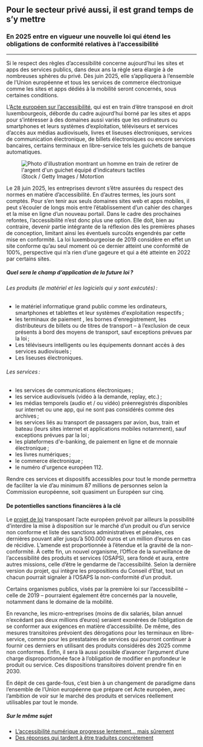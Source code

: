 <script>document.querySelector('.main-container').classList.add('full_width');</script>
<h2>Pour le secteur privé aussi, il est grand temps de s’y mettre</h2>
<h3>En 2025 entre en vigueur une nouvelle loi qui étend les obligations de conformité relatives à l’accessibilité</h3>
<hr>
<div class="intro">
    <p>Si le respect des règles d’accessibilité concerne aujourd’hui les sites et apps des services publics, dans deux ans la règle sera élargie à de nombreuses sphères du privé. Dès juin 2025, elle s’appliquera à l’ensemble de l’Union européenne et tous les services de commerce électronique comme les sites et apps dédiés à la mobilité seront concernés, sous certaines conditions.</p>
</div>
<p>L’<a href="https://ec.europa.eu/social/main.jsp?catId=1202&intPageId=5581&langId=en">Acte européen sur l’accessibilité</a>, qui est en train d’être transposé en droit luxembourgeois, déborde du cadre aujourd’hui borné par les sites et apps pour s’intéresser à des domaines aussi variés que les ordinateurs ou smartphones et leurs systèmes d’exploitation, téléviseurs et services d’accès aux médias audiovisuels, livres et liseuses électroniques, services de communication électronique, de billets électroniques ou encore services bancaires, certains terminaux en libre-service tels les guichets de banque automatiques.</p>
<figure class="pic">
    <img src="../../../../content/news/img/iStock3.jpg" alt="Photo d'illustration montrant un homme en train de retirer de l'argent d'un guichet équipé d'indicateurs tactiles">
    <figcaption>iStock / Getty Images / Motortion</figcaption>
</figure>
<p>Le 28 juin 2025, les entreprises devront s’être assurées du respect des normes en matière d’accessibilité. En d’autres termes, les jours sont comptés. Pour s’en tenir aux seuls domaines sites web et apps mobiles, il peut s’écouler de longs mois entre l’établissement d’un cahier des charges et la mise en ligne d’un nouveau portail. Dans le cadre des prochaines refontes, l’accessibilité n’est donc plus une option. Elle doit, bien au contraire, devenir partie intégrante de la réflexion dès les premières phases de conception, limitant ainsi les éventuels surcoûts engendrés par cette mise en conformité. La loi luxembourgeoise de 2019 considère en effet un site conforme qu’au seul moment où ce dernier atteint une conformité de 100%, perspective qui n’a rien d’une gageure et qui a été atteinte en 2022 par certains sites.</p>
<aside class="contextbox">
    <h5>Quel sera le champ d’application de la future loi&#8239;?</h5>
    <h6>Les produits (le matériel et les logiciels qui y sont exécutés)&#8239;:</h6>
    <ul>
        <li>le matériel informatique grand public comme les ordinateurs, smartphones et tablettes et leur systèmes d'exploitation respectifs&#8239;;</li>
        <li>les terminaux de paiement , les bornes d'enregistrement, les distributeurs de billets ou de titres de transport – à l’exclusion de ceux présents à bord des moyens de transport, sauf exceptions prévues par la loi&#8239;;</li>
        <li>Les téléviseurs intelligents ou les équipements donnant accès à des services audiovisuels&#8239;;</li>
        <li>Les liseuses électroniques.</li>
    </ul>
    <h6>Les services&#8239;:</h6>
    <ul>
        <li>les services de communications électroniques&#8239;;</li>
        <li>les service audiovisuels (vidéo à la demande, replay, etc.)&#8239;;</li>
        <li>les médias temporels (audio et / ou vidéo) préenregistrés disponibles sur internet ou une app, qui ne sont pas considérés comme des archives&#8239;;</li>
        <li>les services liés au transport de passagers par avion, bus, train et bateau (leurs sites internet et applications mobiles notamment), sauf exceptions prévues par la loi&#8239;;</li>
        <li>les plateformes d'e-banking, de paiement en ligne et de monnaie électronique&#8239;;</li>
        <li>les livres numériques&#8239;;</li>
        <li>le commerce électronique&#8239;;</li>
        <li>le numéro d'urgence européen 112.</li>
    </ul>
</aside>
<p>Rendre ces services et dispositifs accessibles pour tout le monde permettra de faciliter la vie d’au minimum 87 millions de personnes selon la Commission européenne, soit quasiment un Européen sur cinq.</p>
<h4>De potentielles sanctions financières à la clé</h4>
<p>Le <a href="https://www.chd.lu/fr/dossier/7975">projet de loi</a> transposant l’acte européen prévoit par ailleurs la possibilité d’interdire la mise à disposition sur le marché d’un produit ou d’un service non conforme et liste des sanctions administratives et pénales, ces dernières pouvant aller jusqu’à 500.000 euros et un million d’euros en cas de récidive. L’amende est proportionnée à l’étendue et la gravité de la non-conformité. À cette fin, un nouvel organisme, l’Office de la surveillance de l’accessibilité des produits et services (OSAPS), sera fondé et aura, entre autres missions, celle d’être le gendarme de l’accessibilité. Selon la dernière version du projet, qui intègre les propositions du Conseil d’Etat, tout un chacun pourrait signaler à l’OSAPS la non-conformité d’un produit.</p>
<p>Certains organismes publics, visés par la première loi sur l’accessibilité – celle de 2019 – pourraient également être concernés par la nouvelle, notamment dans le domaine de la mobilité.</p>
<p>En revanche, les micro-entreprises (moins de dix salariés, bilan annuel n’excédant pas deux millions d’euros) seraient exonérées de l’obligation de se conformer aux exigences en matière d’accessibilité. De même, des mesures transitoires prévoient des dérogations pour les terminaux en libre-service, comme pour les prestataires de services qui pourront continuer à fournir ces derniers en utilisant des produits considérés dès 2025 comme non conformes. Enfin, il sera là aussi possible d’avancer l’argument d’une charge disproportionnée face à l’obligation de modifier en profondeur le produit ou service. Ces dispositions transitoires doivent prendre fin en 2030.</p>
<p>En dépit de ces garde-fous, c’est bien à un changement de paradigme dans l’ensemble de l’Union européenne que prépare cet Acte européen, avec l’ambition de voir sur le marché des produits et services réellement utilisables par tout le monde.</p>

<aside class="more">
    <h5>Sur le même sujet</h5>
    <ul>
        <li><a href="2023-02-20-rapport2022.html">L’accessibilité numérique progresse lentement... mais sûrement</a></li>
        <li><a href="2023-02-24-complaints2022.html">Des réponses qui tardent à être traduites concrètement</a></li>
    </ul>
</aside>